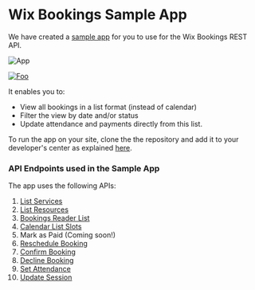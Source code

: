 # Wix Bookings Sample App

We have created a [sample app](https://github.com/wix/bookings-list-sample-application) for you to use for the Wix Bookings REST API.  

![App](https://static.wixstatic.com/media/22580c_6037c61d1cb64ef9aa11dddef4882b8f~mv2.gif)

[![Foo](http://www.google.com.au/images/nav_logo7.png)](http://google.com.au/)

<!-- ![Bookings Sample App](../../media/wix-bookings-sample-app.gif). -->

It enables you to:
* View all bookings in a list format (instead of calendar)
* Filter the view by date and/or status
* Update attendance and payments directly from this list.

To run the app on your site, clone the the repository and add it to your developer's center as explained [here](https://github.com/wix/bookings-list-sample-application).

### API Endpoints used in the Sample App

The app uses the following APIs:

<!-- Mark as Paid  is not in public docs - will it work? -->

1. [List Services](https://dev.wix.com/api/rest/wix-bookings/services/service/list-services)
1. [List Resources](https://dev.wix.com/api/rest/wix-bookings/resources/list-resources)
1. [Bookings Reader List](https://dev.wix.com/api/rest/wix-bookings/bookings/bookings-reader/list)
1. [Calendar List Slots](https://dev.wix.com/api/rest/wix-bookings/calendar/list-slots)
1. Mark as Paid (Coming soon!)
1. [Reschedule Booking](https://dev.wix.com/api/rest/wix-bookings/bookings/bookings/reschedule-booking)
1. [Confirm Booking](https://dev.wix.com/api/rest/wix-bookings/bookings/bookings/confirm-booking)
1. [Decline Booking](https://dev.wix.com/api/rest/wix-bookings/bookings/bookings/decline-booking)
1. [Set Attendance](https://dev.wix.com/api/rest/wix-bookings/bookings/bookings/set-attendance)
1. [Update Session](https://dev.wix.com/api/rest/wix-bookings/schedules-and-sessions/session/update-session)
